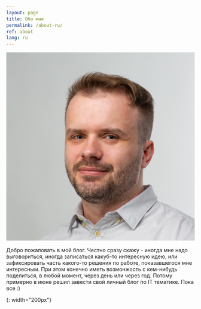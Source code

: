```yaml
---
layout: page
title: Обо мне
permalink: /about-ru/
ref: about
lang: ru
---
```


![слава комаров]

Добро пожаловать в мой блог. Честно сразу скажу - иногда мне надо выговориться, иногда записаться какуб-то интересную идею,
или зафиксировать часть какого-то решения по работе, показавшегося мне интересным. При этом конечно иметь возмонжость с 
кем-нибудь поделиться, в любой момент, через день или через год. Потому примерно в июне решил завести свой личный блог по IT
тематике. Пока все :)

[слава комаров]: /assets/my_photo.png
{: width="200px"}